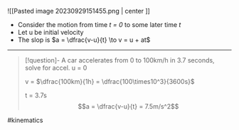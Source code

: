 ![[Pasted image 20230929151455.png | center ]]
- Consider the motion from time *t = 0* to some later time *t*
- Let u be initial velocity
- The slop is $a = \dfrac{v-u}{t} \to v = u + at$
___ 
> [!question]- A car accelerates from 0 to 100km/h in 3.7 seconds, solve for accel.
> u = 0
> 
> v = $\dfrac{100km}{1h} = \dfrac{100\times10^3}{3600s}$
> 
> t = 3.7s
> $$a = \dfrac{v-u}{t} = 7.5m/s^2$$

 #kinematics